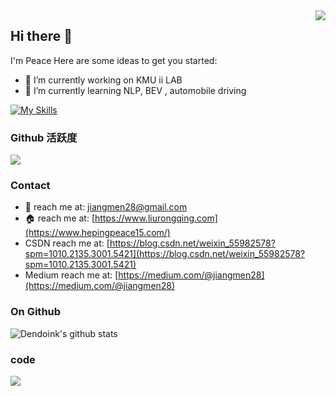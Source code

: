 <img align="right" src="https://count.getloli.com/get/@:hepingpeace?theme=rule34">

## Hi there 👋
I'm Peace 
Here are some ideas to get you started:

- 🔭 I’m currently working on KMU ii LAB
- 🌱 I’m currently learning NLP, BEV , automobile driving


[![My Skills](https://skillicons.dev/icons?i=c,cpp,python,pytorch)](https://skillicons.dev)

### Github 活跃度
[![](https://activity-graph.herokuapp.com/graph?username=Minori-ty&theme=dracula)](https://github.com/ashutosh00710/github-readme-activity-graph)

### Contact
- :email: reach me at: <jiangmen28@gmail.com>
- :house: reach me at: [https://www.liurongqing.com](https://www.hepingpeace15.com/)
- CSDN reach me at: [https://blog.csdn.net/weixin_55982578?spm=1010.2135.3001.5421](https://blog.csdn.net/weixin_55982578?spm=1010.2135.3001.5421)
- Medium reach me at: [https://medium.com/@jiangmen28](https://medium.com/@jiangmen28)
 


### On Github
![Dendoink's github stats](https://github-readme-stats.vercel.app/api?username=hepingpeace&show_icons=true&theme=radical&count_private=true)

### code

[![](https://github-readme-stats.vercel.app/api/pin/?username=hepingpeace&repo=Llama2.0_inf)](https://github.com/hepingpeace/Llama2.0_inf)



